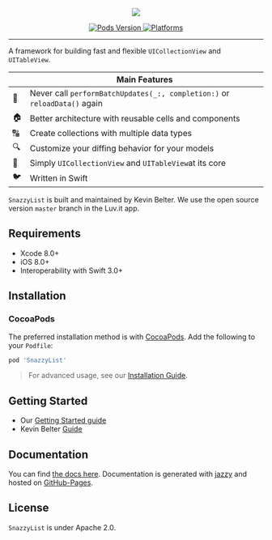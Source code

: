 <p align="center">
  <img src="https://raw.githubusercontent.com/kbelter/SnazzyList/master/Images/logo.png" />
</p>

<p align="center">
    <a href="https://cocoapods.org/pods/SnazzyList">
        <img src="https://img.shields.io/cocoapods/v/SnazzyList.svg?style=flat"
             alt="Pods Version">
    </a>
    <a href="https://kbelter.github.io/SnazzyList/">
        <img src="https://img.shields.io/cocoapods/p/SnazzyList.svg?style=flat"
             alt="Platforms">
    </a>
</p>

----------------

A framework for building fast and flexible `UICollectionView` and `UITableView`.

|         | Main Features  |
----------|-----------------
&#128581; | Never call `performBatchUpdates(_:, completion:)` or `reloadData()` again
&#127968; | Better architecture with reusable cells and components
&#128288; | Create collections with multiple data types
&#128269; | Customize your diffing behavior for your models
&#128241; | Simply `UICollectionView` and `UITableView`at its core
&#128038; | Written in Swift

`SnazzyList` is built and maintained by Kevin Belter.
We use the open source version `master` branch in the Luv.it app.

## Requirements

- Xcode 8.0+
- iOS 8.0+
- Interoperability with Swift 3.0+

## Installation

### CocoaPods

The preferred installation method is with [CocoaPods](https://cocoapods.org). Add the following to your `Podfile`:

```ruby
pod 'SnazzyList'
```

> For advanced usage, see our [Installation Guide](https://kbelter.github.io/SnazzyList/docs/installation.html).

## Getting Started

- Our [Getting Started guide](https://kbelter.github.io/SnazzyList/docs/getting-started.html)
- Kevin Belter [Guide](https://kbelter.github.io/SnazzyList/docs/getting-started.html)

## Documentation

You can find [the docs here](https://kbelter.github.io/SnazzyList). Documentation is generated with [jazzy](https://github.com/realm/jazzy) and hosted on [GitHub-Pages](https://pages.github.com).

## License

`SnazzyList` is under Apache 2.0.
